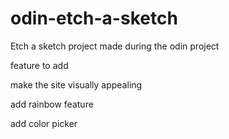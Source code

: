 # odin-etch-a-sketch
Etch a sketch project made during the odin project

feature to add

make the site visually appealing 

add rainbow feature

add color picker